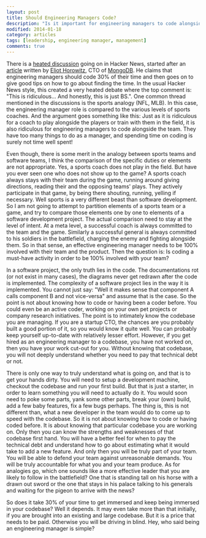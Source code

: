 ```yaml
---
layout: post
title: Should Engineering Managers Code?
description: "Is it important for engineering managers to code alongside their team to be effective leaders?"
modified: 2014-01-18
category: articles
tags: [leadership, engineering manager, management]
comments: true  
---
```


There is a [heated discussion](https://news.ycombinator.com/item?id=7057651) going on in Hacker News, started after an [article](http://www.drdobbs.com/architecture-and-design/engineering-managers-should-code-30-of-t/240165174) written by [Eliot Horowitz](http://www.eliothorowitz.com/), CTO of [MongoDB](http://www.mongodb.org/). He claims that engineering managers should code 30% of their time and then goes on to give good tips on how to go about finding the time. In the usual Hacker News style, this created a very heated debate where the top comment is: "This is ridiculous... And honestly, this is just BS.". One common thread mentioned in the discussions is the sports analogy (NFL, MLB). In this case, the engineering manager role is compared to the various levels of sports coaches. And the argument goes something like this: Just as it is ridiculous for a coach to play alongside the players or train with them in the field, it is also ridiculous for engineering managers to code alongside the team. They have too many things to do as a manager, and spending time on coding is surely not time well spent!

Even though, there is some merit in the analogy between sports teams and software teams, I think the comparison of the specific duties or elements are not appropriate. Yes, a sports coach does not play in the field. But have you ever seen one who does not show up to the game? A sports coach always stays with their team during the game, running around giving directions, reading their and the opposing teams' plays. They actively participate in that game, by being there shouting, running, yelling if necessary. Well sports is a very different beast than software development. So I am not going to attempt to partition elements of a sports team or a game, and try to compare those elements one by one to elements of a software development project. The actual comparison need to stay at the level of intent. At a meta level, a successful coach is always committed to the team and the game. Similarly a successful general is always committed to his soldiers in the battlefield, charging the enemy and fighting alongside them. So in that sense, an effective engineering manager needs to be 100% involved with their team and the product. Then the question is: Is coding a must-have activity in order to be 100% involved with your team? 

In a software project, the only truth lies in the code. The documentations rot (or not exist in many cases), the diagrams never get redrawn after the code is implemented. The complexity of a software project lies in the way it is implemented. You cannot just say: "Well it makes sense that component A calls component B and not vice-versa" and assume that is the case. So the point is not about knowing how to code or having been a coder before. You could even be an active coder, working on your own pet projects or company research initiatives. The point is to intimately know the codebase you are managing. If you are a startup CTO, the chances are you probably built a good portion of it, so you would know it quite well. You can probably keep yourself up-to-date with relatively lesser effort. However, if you get hired as an engineering manager to a codebase, you have not worked on, then you have your work cut-out for you. Without knowing that codebase, you will not deeply understand whether you need to pay that technical debt or not. 

There is only one way to truly understand what is going on, and that is to get your hands dirty. You will need to setup a development machine, checkout the codebase and run your first build. But that is just a starter, in order to learn something you will need to actually do it. You would soon need to poke some parts, yank some other parts, break your (own) build, add a few baby features, fix a few bugs perhaps. The thing is, this is not different than, what a new developer in the team would do to come up to speed with the codebase. So it is not about knowing how to code or having coded before. It is about knowing that particular codebase you are working on. Only then you can know the strengths and weaknesses of that codebase first hand. You will have a better feel for when to pay the technical debt and understand how to go about estimating what it would take to add a new feature. And only then you will be truly part of your team. You will be able to defend your team against unreasonable demands. You will be truly accountable for what you and your team produce. As for analogies go, which one sounds like a more effective leader that you are likely to follow in the battlefield? One that is standing tall on his horse with a drawn out sword or the one that stays in his palace talking to his generals and waiting for the pigeon to arrive with the news?

So does it take 30% of your time to get immersed and keep being immersed in your codebase? Well it depends. It may even take more than that initially, if you are brought into an existing and large codebase. But it is a price that needs to be paid. Otherwise you will be driving in blind. Hey, who said being an engineering manager is simple?

